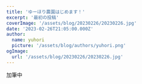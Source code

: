 ```yaml
---
title: 'ゆーほり農園はじめます！'
excerpt: '最初の投稿'
coverImage: '/assets/blog/20230226/20230226.jpg'
date: '2023-02-26T21:05:00.000Z'
author:
  name: yuhori
  picture: '/assets/blog/authors/yuhori.png'
ogImage:
  url: '/assets/blog/20230226/20230226.jpg'
---
```


加筆中
